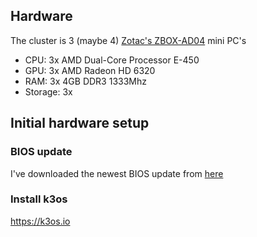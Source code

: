 ## Hardware
The cluster is 3 (maybe 4) [Zotac's ZBOX-AD04](https://www.zotac.com/us/product/mini_pcs/ad04) mini PC's
* CPU: 3x AMD Dual-Core Processor E-450
* GPU: 3x AMD Radeon HD 6320
* RAM: 3x 4GB DDR3 1333Mhz
* Storage: 3x 

## Initial hardware setup

### BIOS update
I've downloaded the newest BIOS update from [here](https://www.zotac.com/us/files/download/by_product?p_nid=344018&driver_type=238&os=All)

### Install k3os
https://k3os.io